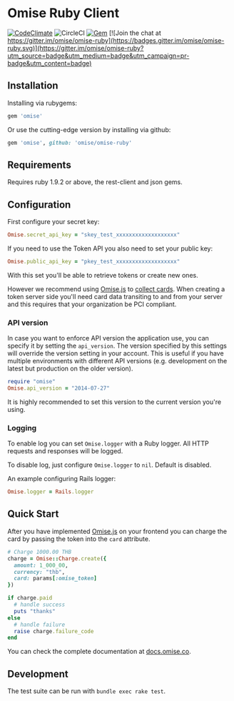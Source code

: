 # Omise Ruby Client

[![CodeClimate](https://img.shields.io/codeclimate/github/omise/omise-ruby.svg?style=flat)](https://codeclimate.com/github/omise/omise-ruby)
![CircleCI](https://img.shields.io/circleci/project/omise/omise-ruby.svg?style=flat)
[![Gem](https://img.shields.io/gem/v/omise.svg?style=flat)](https://rubygems.org/gems/omise)
[![Join the chat at https://gitter.im/omise/omise-ruby](https://badges.gitter.im/omise/omise-ruby.svg)](https://gitter.im/omise/omise-ruby?utm_source=badge&utm_medium=badge&utm_campaign=pr-badge&utm_content=badge)

## Installation

Installing via rubygems:

```ruby
gem 'omise'
```

Or use the cutting-edge version by installing via github:

```ruby
gem 'omise', github: 'omise/omise-ruby'
```

## Requirements

Requires ruby 1.9.2 or above, the rest-client and json gems.

## Configuration

First configure your secret key:

```ruby
Omise.secret_api_key = "skey_test_xxxxxxxxxxxxxxxxxxx"
```

If you need to use the Token API you also need to set your public key:

```ruby
Omise.public_api_key = "pkey_test_xxxxxxxxxxxxxxxxxxx"
```

With this set you'll be able to retrieve tokens or create new ones.

However we recommend using [Omise.js](https://github.com/omise/omise.js) to
[collect cards](https://www.omise.co/collecting-card-information). When creating a token server side you'll need card data
transiting to and from your server and this requires that your organization be
PCI compliant.

### API version

In case you want to enforce API version the application use, you can specify it
by setting the `api_version`. The version specified by this settings will override
the version setting in your account. This is useful if you have multiple
environments with different API versions (e.g. development on the latest but
production on the older version).

```ruby
require "omise"
Omise.api_version = "2014-07-27"
```

It is highly recommended to set this version to the current version
you're using.

### Logging

To enable log you can set `Omise.logger` with a Ruby logger. All HTTP requests and responses will be logged.

To disable log, just configure `Omise.logger` to `nil`. Default is disabled.

An example configuring Rails logger:

```ruby
Omise.logger = Rails.logger
```

## Quick Start

After you have implemented [Omise.js](https://gitub.com/omise/omise.js) on your
frontend you can charge the card by passing the token into the `card` attribute.

```ruby
# Charge 1000.00 THB
charge = Omise::Charge.create({
  amount: 1_000_00,
  currency: "thb",
  card: params[:omise_token]
})

if charge.paid
  # handle success
  puts "thanks"
else
  # handle failure
  raise charge.failure_code
end
```

You can check the complete documentation at
[docs.omise.co](https://docs.omise.co/).

## Development

The test suite can be run with `bundle exec rake test`.
